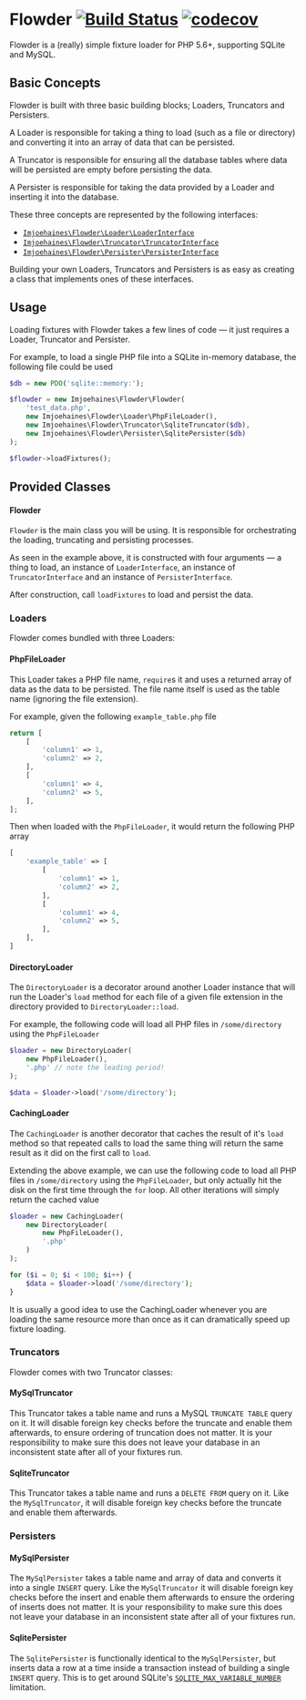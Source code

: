 # Flowder [![Build Status](https://travis-ci.org/imjoehaines/flowder.svg?branch=master)](https://travis-ci.org/imjoehaines/flowder) [![codecov](https://codecov.io/gh/imjoehaines/flowder/branch/master/graph/badge.svg)](https://codecov.io/gh/imjoehaines/flowder)

Flowder is a (really) simple fixture loader for PHP 5.6+, supporting SQLite and MySQL.

## Basic Concepts

Flowder is built with three basic building blocks; Loaders, Truncators and Persisters.

A Loader is responsible for taking a thing to load (such as a file or directory) and converting it into an array of data that can be persisted.

A Truncator is responsible for ensuring all the database tables where data will be persisted are empty before persisting the data.

A Persister is responsible for taking the data provided by a Loader and inserting it into the database.

These three concepts are represented by the following interfaces:

- [`Imjoehaines\Flowder\Loader\LoaderInterface`](src/Loader/LoaderInterface.php)
- [`Imjoehaines\Flowder\Truncator\TruncatorInterface`](src/Truncator/TruncatorInterface.php)
- [`Imjoehaines\Flowder\Persister\PersisterInterface`](src/Persister/PersisterInterface.php)

Building your own Loaders, Truncators and Persisters is as easy as creating a class that implements ones of these interfaces.

## Usage

Loading fixtures with Flowder takes a few lines of code &mdash; it just requires a Loader, Truncator and Persister.

For example, to load a single PHP file into a SQLite in-memory database, the following file could be used

```php
$db = new PDO('sqlite::memory:');

$flowder = new Imjoehaines\Flowder\Flowder(
    'test_data.php',
    new Imjoehaines\Flowder\Loader\PhpFileLoader(),
    new Imjoehaines\Flowder\Truncator\SqliteTruncator($db),
    new Imjoehaines\Flowder\Persister\SqlitePersister($db)
);

$flowder->loadFixtures();
```

## Provided Classes

#### Flowder

`Flowder` is the main class you will be using. It is responsible for orchestrating the loading, truncating and persisting processes.

As seen in the example above, it is constructed with four arguments &mdash; a thing to load, an instance of `LoaderInterface`, an instance of `TruncatorInterface` and an instance of `PersisterInterface`.

After construction, call `loadFixtures` to load and persist the data.

### Loaders

Flowder comes bundled with three Loaders:

#### PhpFileLoader

This Loader takes a PHP file name, `require`s it and uses a returned array of data as the data to be persisted. The file name itself is used as the table name (ignoring the file extension).

For example, given the following `example_table.php` file

```php
return [
    [
        'column1' => 1,
        'column2' => 2,
    ],
    [
        'column1' => 4,
        'column2' => 5,
    ],
];

```

Then when loaded with the `PhpFileLoader`, it would return the following PHP array

```php
[
    'example_table' => [
        [
            'column1' => 1,
            'column2' => 2,
        ],
        [
            'column1' => 4,
            'column2' => 5,
        ],
    ],
]
```

#### DirectoryLoader

The `DirectoryLoader` is a decorator around another Loader instance that will run the Loader's `load` method for each file of a given file extension in the directory provided to `DirectoryLoader::load`.

For example, the following code will load all PHP files in `/some/directory` using the `PhpFileLoader`

```php
$loader = new DirectoryLoader(
    new PhpFileLoader(),
    '.php' // note the leading period!
);

$data = $loader->load('/some/directory');
```

#### CachingLoader

The `CachingLoader` is another decorator that caches the result of it's `load` method so that repeated calls to load the same thing will return the same result as it did on the first call to `load`.

Extending the above example, we can use the following code to load all PHP files in `/some/directory` using the `PhpFileLoader`, but only actually hit the disk on the first time through the `for` loop. All other iterations will simply return the cached value

```php
$loader = new CachingLoader(
    new DirectoryLoader(
        new PhpFileLoader(),
        '.php'
    )
);

for ($i = 0; $i < 100; $i++) {
    $data = $loader->load('/some/directory');
}
```

It is usually a good idea to use the CachingLoader whenever you are loading the same resource more than once as it can dramatically speed up fixture loading.

### Truncators

Flowder comes with two Truncator classes:

#### MySqlTruncator

This Truncator takes a table name and runs a MySQL `TRUNCATE TABLE` query on it. It will disable foreign key checks before the truncate and enable them afterwards, to ensure ordering of truncation does not matter. It is your responsibility to make sure this does not leave your database in an inconsistent state after all of your fixtures run.

#### SqliteTruncator

This Truncator takes a table name and runs a `DELETE FROM` query on it. Like the `MySqlTruncator`, it will disable foreign key checks before the truncate and enable them afterwards.

### Persisters

#### MySqlPersister

The `MySqlPersister` takes a table name and array of data and converts it into a single `INSERT` query. Like the `MySqlTruncator` it will disable foreign key checks before the insert and enable them afterwards to ensure the ordering of inserts does not matter. It is your responsibility to make sure this does not leave your database in an inconsistent state after all of your fixtures run.

#### SqlitePersister

The `SqlitePersister` is functionally identical to the `MySqlPersister`, but inserts data a row at a time inside a transaction instead of building a single `INSERT` query. This is to get around SQLite's [`SQLITE_MAX_VARIABLE_NUMBER`](https://www.sqlite.org/lang_expr.html#varparam) limitation.
